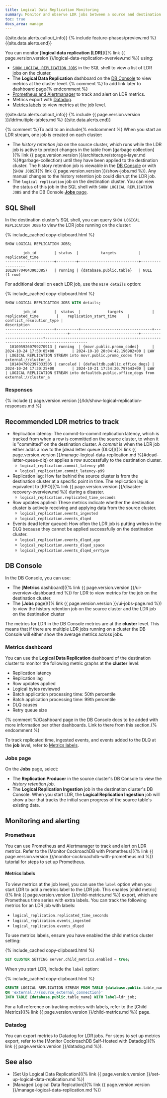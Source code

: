 ```yaml
---
title: Logical Data Replication Monitoring
summary: Monitor and observe LDR jobs between a source and destination table.
toc: true
docs_area: manage
---
```


{{site.data.alerts.callout_info}}
{% include feature-phases/preview.md %}
{{site.data.alerts.end}}

You can monitor [**logical data replication (LDR)**]({% link {{ page.version.version }}/logical-data-replication-overview.md %}) using:

- [`SHOW LOGICAL REPLICATION JOBS`](#sql-shell) in the SQL shell to view a list of LDR jobs on the cluster.
- The **Logical Data Replication** dashboard on the [DB Console](#db-console) to view metrics at the cluster level. {% comment %}To add link later to dashboard page{% endcomment %}
- [Prometheus and Alertmanager](#prometheus) to track and alert on LDR metrics.
- Metrics export with [Datadog](#datadog).
- [Metrics labels](#metrics-labels) to view metrics at the job level.

{{site.data.alerts.callout_info}}
{% include {{ page.version.version }}/ldr/multiple-tables.md %}
{{site.data.alerts.end}}

{% comment  %}To add to an include{% endcomment %}
When you start an LDR stream, one job is created on each cluster:

- The _history retention job_ on the source cluster, which runs while the LDR job is active to protect changes in the table from [garbage collection]({% link {{ page.version.version }}/architecture/storage-layer.md %}#garbage-collection) until they have been applied to the destination cluster. The history retention job is viewable in the [DB Console](#db-console) or with [`SHOW JOBS`]({% link {{ page.version.version }}/show-jobs.md %}). Any manual changes to the history retention job could disrupt the LDR job.
- The `logical replication` job on the destination cluster. You can view the status of this job in the SQL shell with `SHOW LOGICAL REPLICATION JOBS` and the DB Console [**Jobs** page](#jobs-page).

## SQL Shell

In the destination cluster's SQL shell, you can query `SHOW LOGICAL REPLICATION JOBS` to view the LDR jobs running on the cluster:

{% include_cached copy-clipboard.html %}
~~~ sql
SHOW LOGICAL REPLICATION JOBS;
~~~
~~~
        job_id        | status  |          targets          | replicated_time
----------------------+---------+---------------------------+------------------
1012877040439033857   | running | {database.public.table}   | NULL
(1 row)
~~~

For additional detail on each LDR job, use the `WITH details` option:

{% include_cached copy-clipboard.html %}
~~~ sql
SHOW LOGICAL REPLICATION JOBS WITH details;
~~~
~~~
        job_id        |  status  |            targets             |        replicated_time        |    replication_start_time     | conflict_resolution_type |                                      description
----------------------+----------+--------------------------------+-------------------------------+-------------------------------+--------------------------+-----------------------------------------------------------------------------------------
  1010959260799270913 | running  | {movr.public.promo_codes}      | 2024-10-24 17:50:05+00        | 2024-10-10 20:04:42.196982+00 | LWW                      | LOGICAL REPLICATION STREAM into movr.public.promo_codes from external://cluster_a
  1014047902397333505 | canceled | {defaultdb.public.office_dogs} | 2024-10-24 17:30:25+00        | 2024-10-21 17:54:20.797643+00 | LWW                      | LOGICAL REPLICATION STREAM into defaultdb.public.office_dogs from external://cluster_a
~~~

### Responses

{% include {{ page.version.version }}/ldr/show-logical-replication-responses.md %}

## Recommended LDR metrics to track

- Replication latency: The commit-to-commit replication latency, which is tracked from when a row is committed on the source cluster, to when it is "committed" on the destination cluster. A _commit_ is when the LDR job either adds a row to the [dead letter queue (DLQ)]({% link {{ page.version.version }}/manage-logical-data-replication.md %}#dead-letter-queue-dlq) or applies a row successfully to the destination cluster.
    - `logical_replication.commit_latency-p50`
    - `logical_replication.commit_latency-p99`
- Replication lag: How far behind the source cluster is from the destination cluster at a specific point in time. The replication lag is equivalent to [RPO]({% link {{ page.version.version }}/disaster-recovery-overview.md %}) during a disaster.
    - `logical_replication.replicated_time_seconds`
- Row updates applied: These metrics indicate whether the destination cluster is actively receiving and applying data from the source cluster.
    - `logical_replication.events_ingested`
    - `logical_replication.events_dlqed`
- Events dead letter queued: How often the LDR job is putting writes in the DLQ because they cannot be applied successfully on the destination cluster.
    - `logical_replication.events_dlqed_age`
    - `logical_replication.events_dlqed_space`      
    - `logical_replication.events_dlqed_errtype`

## DB Console

In the DB Console, you can use:

- The [**Metrics** dashboard]({% link {{ page.version.version }}/ui-overview-dashboard.md %}) for LDR to view metrics for the job on the destination cluster.
- The [**Jobs** page]({% link {{ page.version.version }}/ui-jobs-page.md %}) to view the history retention job on the source cluster and the LDR job on the destination cluster

The metrics for LDR in the DB Console metrics are at the **cluster** level. This means that if there are multiple LDR jobs running on a cluster the DB Console will either show the average metrics across jobs.   

### Metrics dashboard

You can use the **Logical Data Replication** dashboard of the destination cluster to monitor the following metric graphs at the **cluster** level:

- Replication latency
- Replication lag
- Row updates applied
- Logical bytes reviewed
- Batch application processing time: 50th percentile
- Batch application processing time: 99th percentile
- DLQ causes
- Retry queue size

{% comment  %}Dashboard page in the DB Console docs to be added with more information per other dashboards. Link to there from this section.{% endcomment %}

To track replicated time, ingested events, and events added to the DLQ at the **job** level, refer to [Metrics labels](#metrics-labels).

### Jobs page

On the **Jobs** page, select:

- The **Replication Producer** in the source cluster's DB Console to view the _history retention job_.
- The **Logical Replication Ingestion** job in the destination cluster's DB Console. When you start LDR, the **Logical Replication Ingestion** job will show a bar that tracks the initial scan progress of the source table's existing data.

## Monitoring and alerting

### Prometheus

You can use Prometheus and Alertmanager to track and alert on LDR metrics. Refer to the [Monitor CockroachDB with Prometheus]({% link {{ page.version.version }}/monitor-cockroachdb-with-prometheus.md %}) tutorial for steps to set up Prometheus.

#### Metrics labels

To view metrics at the job level, you can use the `label` option when you start LDR to add a metrics label to the LDR job. This enables [child metric]({% link {{ page.version.version }}/child-metrics.md %}) export, which are Prometheus time series with extra labels. You can track the following metrics for an LDR job with labels:

- `logical_replication.replicated_time_seconds`
- `logical_replication.events_ingested`
- `logical_replication.events_dlqed`

To use metrics labels, ensure you have enabled the child metrics cluster setting:

{% include_cached copy-clipboard.html %}
~~~ sql
SET CLUSTER SETTING server.child_metrics.enabled = true;
~~~

When you start LDR, include the `label` option:

{% include_cached copy-clipboard.html %}
~~~ sql
CREATE LOGICAL REPLICATION STREAM FROM TABLE {database.public.table_name} 
ON 'external://{source_external_connection}' 
INTO TABLE {database.public.table_name} WITH label=ldr_job;
~~~

For a full reference on tracking metrics with labels, refer to the [Child Metrics]({% link {{ page.version.version }}/child-metrics.md %}) page.

### Datadog

You can export metrics to Datadog for LDR jobs. For steps to set up metrics export, refer to the [Monitor CockroachDB Self-Hosted with Datadog]({% link {{ page.version.version }}/datadog.md %}).

## See also

- [Set Up Logical Data Replication]({% link {{ page.version.version }}/set-up-logical-data-replication.md %})
- [Managed Logical Data Replcation]({% link {{ page.version.version }}/manage-logical-data-replication.md %})